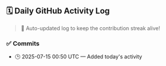 ## 🗓️ Daily GitHub Activity Log

> 🤖 Auto-updated log to keep the contribution streak alive!

### ✅ Commits

- 🕒 2025-07-15 00:50 UTC — Added today's activity

